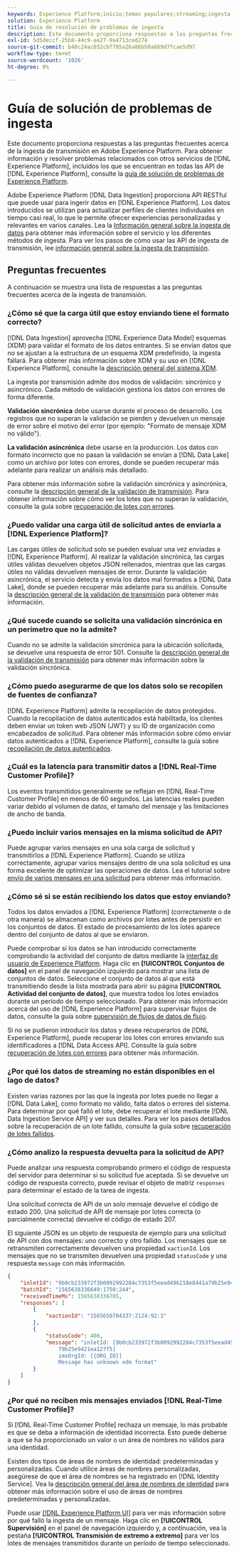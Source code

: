 ```yaml
---
keywords: Experience Platform;inicio;temas populares;streaming;ingesta de transmisión;solución de problemas;solución de problemas de ingesta de transmisión;preguntas frecuentes sobre ingesta de transmisión;preguntas frecuentes;
solution: Experience Platform
title: Guía de resolución de problemas de ingesta
description: Este documento proporciona respuestas a las preguntas frecuentes acerca de la ingesta de transmisión en Adobe Experience Platform.
exl-id: 5d5deccf-25b8-44c9-ae27-9a4713ced274
source-git-commit: b48c24ac032cbf785a26a86b50a669d7fcae5d97
workflow-type: tm+mt
source-wordcount: '1026'
ht-degree: 0%

---
```


# Guía de solución de problemas de ingesta

Este documento proporciona respuestas a las preguntas frecuentes acerca de la ingesta de transmisión en Adobe Experience Platform. Para obtener información y resolver problemas relacionados con otros servicios de [!DNL Experience Platform], incluidos los que se encuentran en todas las API de [!DNL Experience Platform], consulte la [guía de solución de problemas de Experience Platform](../../landing/troubleshooting.md).

Adobe Experience Platform [!DNL Data Ingestion] proporciona API RESTful que puede usar para ingerir datos en [!DNL Experience Platform]. Los datos introducidos se utilizan para actualizar perfiles de clientes individuales en tiempo casi real, lo que le permite ofrecer experiencias personalizadas y relevantes en varios canales. Lea la [Información general sobre la ingesta de datos](../home.md) para obtener más información sobre el servicio y los diferentes métodos de ingesta. Para ver los pasos de cómo usar las API de ingesta de transmisión, lee [información general sobre la ingesta de transmisión](../streaming-ingestion/overview.md).

## Preguntas frecuentes

A continuación se muestra una lista de respuestas a las preguntas frecuentes acerca de la ingesta de transmisión.

### ¿Cómo sé que la carga útil que estoy enviando tiene el formato correcto?

[!DNL Data Ingestion] aprovecha [!DNL Experience Data Model] esquemas (XDM) para validar el formato de los datos entrantes. Si se envían datos que no se ajustan a la estructura de un esquema XDM predefinido, la ingesta fallará. Para obtener más información sobre XDM y su uso en [!DNL Experience Platform], consulte la [descripción general del sistema XDM](../../xdm/home.md).

La ingesta por transmisión admite dos modos de validación: sincrónico y asincrónico. Cada método de validación gestiona los datos con errores de forma diferente.

**Validación sincrónica** debe usarse durante el proceso de desarrollo. Los registros que no superan la validación se pierden y devuelven un mensaje de error sobre el motivo del error (por ejemplo: &quot;Formato de mensaje XDM no válido&quot;).

**La validación asincrónica** debe usarse en la producción. Los datos con formato incorrecto que no pasan la validación se envían a [!DNL Data Lake] como un archivo por lotes con errores, donde se pueden recuperar más adelante para realizar un análisis más detallado.

Para obtener más información sobre la validación sincrónica y asincrónica, consulte la [descripción general de la validación de transmisión](../quality/streaming-validation.md). Para obtener información sobre cómo ver los lotes que no superan la validación, consulte la guía sobre [recuperación de lotes con errores](../quality/retrieve-failed-batches.md).

### ¿Puedo validar una carga útil de solicitud antes de enviarla a [!DNL Experience Platform]?

Las cargas útiles de solicitud solo se pueden evaluar una vez enviadas a [!DNL Experience Platform]. Al realizar la validación sincrónica, las cargas útiles válidas devuelven objetos JSON rellenados, mientras que las cargas útiles no válidas devuelven mensajes de error. Durante la validación asincrónica, el servicio detecta y envía los datos mal formados a [!DNL Data Lake], donde se pueden recuperar más adelante para su análisis. Consulte la [descripción general de la validación de transmisión](../quality/streaming-validation.md) para obtener más información.

### ¿Qué sucede cuando se solicita una validación sincrónica en un perímetro que no la admite?

Cuando no se admite la validación sincrónica para la ubicación solicitada, se devuelve una respuesta de error 501. Consulte la [descripción general de la validación de transmisión](../quality/streaming-validation.md) para obtener más información sobre la validación sincrónica.

### ¿Cómo puedo asegurarme de que los datos solo se recopilen de fuentes de confianza?

[!DNL Experience Platform] admite la recopilación de datos protegidos. Cuando la recopilación de datos autenticados está habilitada, los clientes deben enviar un token web JSON (JWT) y su ID de organización como encabezados de solicitud. Para obtener más información sobre cómo enviar datos autenticados a [!DNL Experience Platform], consulte la guía sobre [recopilación de datos autenticados](../tutorials/create-authenticated-streaming-connection.md).

### ¿Cuál es la latencia para transmitir datos a [!DNL Real-Time Customer Profile]?

Los eventos transmitidos generalmente se reflejan en [!DNL Real-Time Customer Profile] en menos de 60 segundos. Las latencias reales pueden variar debido al volumen de datos, el tamaño del mensaje y las limitaciones de ancho de banda.

### ¿Puedo incluir varios mensajes en la misma solicitud de API?

Puede agrupar varios mensajes en una sola carga de solicitud y transmitirlos a [!DNL Experience Platform]. Cuando se utiliza correctamente, agrupar varios mensajes dentro de una sola solicitud es una forma excelente de optimizar las operaciones de datos. Lea el tutorial sobre [envío de varios mensajes en una solicitud](../tutorials/streaming-multiple-messages.md) para obtener más información.

### ¿Cómo sé si se están recibiendo los datos que estoy enviando?

Todos los datos enviados a [!DNL Experience Platform] (correctamente o de otra manera) se almacenan como archivos por lotes antes de persistir en los conjuntos de datos. El estado de procesamiento de los lotes aparece dentro del conjunto de datos al que se enviaron.

Puede comprobar si los datos se han introducido correctamente comprobando la actividad del conjunto de datos mediante la [interfaz de usuario de Experience Platform](https://platform.adobe.com). Haga clic en **[!UICONTROL Conjuntos de datos]** en el panel de navegación izquierdo para mostrar una lista de conjuntos de datos. Seleccione el conjunto de datos al que está transmitiendo desde la lista mostrada para abrir su página **[!UICONTROL Actividad del conjunto de datos]**, que muestra todos los lotes enviados durante un período de tiempo seleccionado. Para obtener más información acerca del uso de [!DNL Experience Platform] para supervisar flujos de datos, consulte la guía sobre [supervisión de flujos de datos de flujo](../quality/monitor-data-ingestion.md).

Si no se pudieron introducir los datos y desea recuperarlos de [!DNL Experience Platform], puede recuperar los lotes con errores enviando sus identificadores a [!DNL Data Access API]. Consulte la guía sobre [recuperación de lotes con errores](../quality/retrieve-failed-batches.md) para obtener más información.

### ¿Por qué los datos de streaming no están disponibles en el lago de datos?

Existen varias razones por las que la ingesta por lotes puede no llegar a [!DNL Data Lake], como formato no válido, falta datos o errores del sistema. Para determinar por qué falló el lote, debe recuperar el lote mediante [!DNL Data Ingestion Service API] y ver sus detalles. Para ver los pasos detallados sobre la recuperación de un lote fallido, consulte la guía sobre [recuperación de lotes fallidos](../quality/retrieve-failed-batches.md).

### ¿Cómo analizo la respuesta devuelta para la solicitud de API?

Puede analizar una respuesta comprobando primero el código de respuesta del servidor para determinar si su solicitud fue aceptada. Si se devuelve un código de respuesta correcto, puede revisar el objeto de matriz `responses` para determinar el estado de la tarea de ingesta.

Una solicitud correcta de API de un solo mensaje devuelve el código de estado 200. Una solicitud de API de mensaje por lotes correcta (o parcialmente correcta) devuelve el código de estado 207.

El siguiente JSON es un objeto de respuesta de ejemplo para una solicitud de API con dos mensajes: uno correcto y otro fallido. Los mensajes que se retransmiten correctamente devuelven una propiedad `xactionId`. Los mensajes que no se transmiten devuelven una propiedad `statusCode` y una respuesta `message` con más información.

```JSON
{
    "inletId": "9b0cb233972f3b0092992284c7353f5eead496218e8441a79b25e9421ea127f5",
    "batchId": "1565638336649:1750:244",
    "receivedTimeMs": 1565638336705,
    "responses": [
        {
            "xactionId": "1565650704337:2124:92:3"
        },
        {
            "statusCode": 400,
            "message": "inletId: [9b0cb233972f3b0092992284c7353f5eead496218e8441a
                79b25e9421ea127f5] 
                imsOrgId: [{ORG_ID}] 
                Message has unknown xdm format"
        }
    ]
}
```

### ¿Por qué no reciben mis mensajes enviados [!DNL Real-Time Customer Profile]?

Si [!DNL Real-Time Customer Profile] rechaza un mensaje, lo más probable es que se deba a información de identidad incorrecta. Esto puede deberse a que se ha proporcionado un valor o un área de nombres no válidos para una identidad.

Existen dos tipos de áreas de nombres de identidad: predeterminadas y personalizadas. Cuando utilice áreas de nombres personalizadas, asegúrese de que el área de nombres se ha registrado en [!DNL Identity Service]. Vea la [descripción general del área de nombres de identidad](../../identity-service/features/namespaces.md) para obtener más información sobre el uso de áreas de nombres predeterminadas y personalizadas.

Puede usar [[!DNL Experience Platform UI]](https://platform.adobe.com) para ver más información sobre por qué falló la ingesta de un mensaje. Haga clic en **[!UICONTROL Supervisión]** en el panel de navegación izquierdo y, a continuación, vea la pestaña **[!UICONTROL Transmisión de extremo a extremo]** para ver los lotes de mensajes transmitidos durante un período de tiempo seleccionado.
